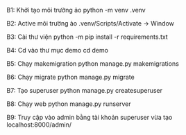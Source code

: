 B1: Khởi tạo môi trường ảo
    python -m venv .venv

B2: Active môi trường ảo
    .venv/Scripts/Activate -> Window

B3: Cài thư viện
    python -m pip install -r requirements.txt

B4: Cd vào thư mục demo
    cd demo

B5: Chạy makemigration
    python manage.py makemigrations

B6: Chạy migrate
    python manage.py migrate

B7: Tạo superuser
    python manage.py createsuperuser

B8: Chạy web
    python manage.py runserver

B9: Truy cập vào admin bằng tài khoản superuser vừa tạo
    localhost:8000/admin/
